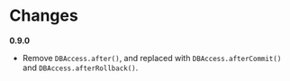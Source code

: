 # Changes

**0.9.0**

* Remove `DBAccess.after()`, and replaced with `DBAccess.afterCommit()` and
  `DBAccess.afterRollback()`.